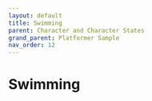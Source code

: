 ```yaml
---
layout: default
title: Swimming
parent: Character and Character States
grand_parent: Platformer Sample
nav_order: 12
---
```


# Swimming